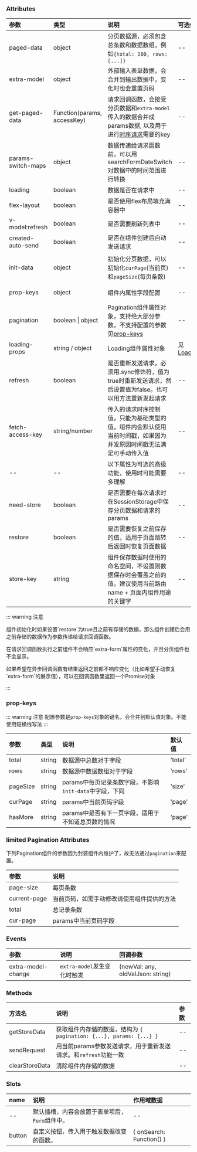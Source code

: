 ### Attributes

| 参数               | 类型                        | 说明                                                                                                                  | 可选值                 | 默认值                       |
| :----------------- | :-------------------------- | :-------------------------------------------------------------------------------------------------------------------- | :--------------------- | :--------------------------- |
| paged-data         | object                      | 分页数据源，必须包含总条数和数据数组，例如`{total: 200, rows: [...]}`                                                 | --                     | --                           |
| extra-model        | object                      | 外部输入表单数据，会合并到输出数据中，变化时也会重置页码                                                              | --                     | --                           |
| get-paged-data     | Function(params, accessKey) | 请求回调函数，会接受分页数据和`extra-model`传入的数据合并成params数据, 以及用于进行[时序请求](#time-control)需要的key | --                     | --                           |
| params-switch-maps | object                      | 数据传递给请求函数前，可以用searchFormDateSwitch对数据中的时间范围进行转换                                            | --                     | --                           |
| loading            | boolean                     | 数据是否在请求中                                                                                                      | --                     | --                           |
| flex-layout        | boolean                     | 是否使用flex布局填充满容器中                                                                                          | --                     | --                           |
| v-model:refresh    | boolean                     | 是否需要刷新列表中                                                                                                    | --                     | --                           |
| created-auto-send  | boolean                     | 是否在组件创建后自动发送请求                                                                                          | --                     | --                           |
| init-data          | object                      | 初始化分页数据，可以初始化`curPage`(当前页)和`pageSize`(每页条数)                                                     | --                     | { curPage: 1, pageSize: 20 } |
| prop-keys          | object                      | 组件内属性字段配置                                                                                                    | --                     | 详见[prop-keys](#prop-keys)  |
| pagination         | boolean \| object           | Pagination组件属性对象，支持绝大部分参数，不支持配置的参数见[prop-keys](#prop-keys)                                   | --                     | --                           |
| loading-props      | string / object             | Loading组件属性对象                                                                                                   | 见[Loading](./loading) | --                           |
| refresh            | boolean                     | 是否重新发送请求，必须用.sync修饰符，值为true时重新发送请求，然后设置值为false。也可以用方法重新发起请求              | --                     | --                           |
| fetch-access-key   | string/number               | 传入的请求时序控制值，只能为基础类型的值，组件内会默认使用当前时间戳，如果因为并发原因时间戳无法满足可手动传入值      | --                     | Date.now()                   |
| --                 | --                          | 以下属性为可选的高级功能，使用时可能需要多理解                                                                        | --                     | --                           |
| need-store         | boolean                     | 是否需要在每次请求时在SessionStorage中保存分页数据和请求的params                                                      | --                     | --                           |
| restore            | boolean                     | 是否需要恢复之前保存的值，适用于页面跳转后返回时恢复页面数据                                                          | --                     | --                           |
| store-key          | string                      | 组件保存数据时使用的命名空间，不设置则数据保存时会覆盖之前的值。建议使用当前路由name + 页面内组件用途的关键字         | --                     | 'data'                       |

::: warning 注意
<p>组件初始化时如果设置`restore`为true且之前有存储的数据，那么组件创建后会用之前存储的数据作为参数传递给请求回调函数。</p>
<p>在请求回调函数执行之前组件不会响应`extra-form`属性的变化，并且分页组件也不会显示。</p>
<p>如果希望在异步回调函数有结果返回之前都不响应变化（比如希望手动恢复`extra-form`的展示值），可以在回调函数里返回一个Promise对象</p>
:::

### prop-keys

::: warning 注意
配置参数是`prop-keys`对象的键名，会合并到默认值对象。不能使用短横线写法
:::

| 参数     | 类型   | 说明                                                    | 默认值  |
| :------- | :----- | :------------------------------------------------------ | :------ |
| total    | string | 数据源中总数对于字段                                    | 'total' |
| rows     | string | 数据源中数据数组对于字段                                | 'rows'  |
| pageSize | string | params中每页记录条数字段，不影响`init-data`中字段，下同 | 'size'  |
| curPage  | string | params中当前页码字段                                    | 'page'  |
| hasMore  | string | params中是否有下一页字段，适用于不知道总页数的情况      | 'page'  |

### limited Pagination Attributes

下列Pagination组件的参数因为封装组件内维护了，故无法通过`pagination`来配置。

| 参数         | 说明                                       |
| :----------- | :----------------------------------------- |
| page-size    | 每页条数                                   |
| current-page | 当前页码，如需手动修改请使用组件提供的方法 |
| total        | 总记录条数                                 |
| cur-page      | params中当前页码字段                       |

### Events

| 参数              | 说明                       | 回调参数                          |
| :---------------- | :------------------------- | :-------------------------------- |
| extra-model-change | `extra-model`发生变化时触发 | (newVal: any, oldValJson: string) |


### Methods

| 方法名         | 说明                                                                | 参数 |
| :------------- | :------------------------------------------------------------------ | :--- |
| getStoreData   | 获取组件内存储的数据，结构为 `{ pagination: {...}, params: {...} }` | --   |
| sendRequest    | 用当前params参数发送请求，用于重新发送请求。和`refresh`功能一致     | --   |
| clearStoreData | 清除组件内存储的数据                                                | --   |

### Slots

| name   | 说明                                           | 作用域数据               |
| :----- | :--------------------------------------------- | :----------------------- |
| --     | 默认插槽，内容会放置于表单项后，`Form`组件中。 | --                       |
| button | 自定义按钮，传入用于触发数据改变的函数。       | { onSearch: Function() } |
